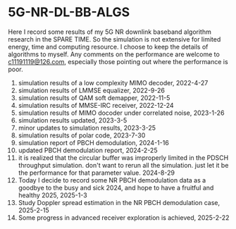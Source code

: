 # 5G-NR-DL-BB-ALGS
Here I record some results of my 5G NR
downlink baseband algorithm research in
the SPARE TIME. So the simulation is not
extensive for limited energy, time and
computing resource. I choose to keep the
details of algorithms to myself. Any
comments on the performance are welcome to
c11191119@126.com, especially those
pointing out where the performance is
poor.

1. simulation results of a low complexity
MIMO decoder, 2022-4-27
2. simulation results of LMMSE equalizer,
2022-9-26
3. simulation results of QAM soft demapper,
2022-11-5
4. simulation results of MMSE-IRC receiver,
2022-12-24
5. simulation results of MIMO docoder under
correlated noise, 2023-1-26
6. simulation results updated, 2023-3-5
7. minor updates to simulation results,
2023-3-25
8. simulation results of polar code,
2023-7-30
9. simulation report of PBCH demodulation, 2024-1-16
10. updated PBCH demodulation report, 2024-2-25
11. it is realized that the circular buffer was improperly limited in the PDSCH throughput simulation. don't want to rerun all the simulation. just let it be the performance for that parameter value. 2024-8-29
12. Today I decide to record some NR PBCH demodulation data as a goodbye to the busy and sick 2024, and hope to have a fruitful and healthy 2025, 2025-1-3
13. Study Doppler spread estimation in the NR PBCH demodulation case, 2025-2-15
14. Some progress in advanced receiver exploration is achieved, 2025-2-22
